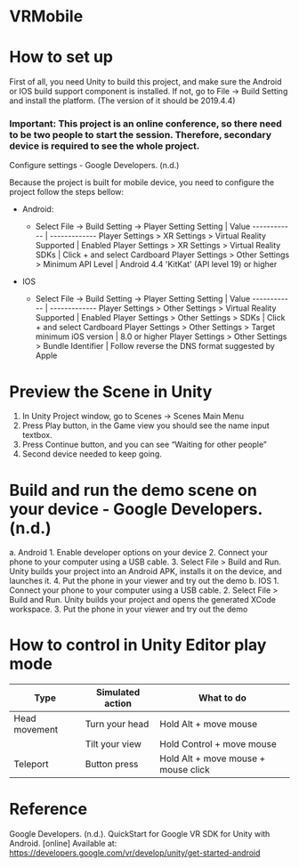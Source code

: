 # VRMobile

# How to set up

First of all, you need Unity to build this project, and make sure the Android or IOS build support component is installed. If not, go to File -> Build Setting and install the platform. (The version of it should be 2019.4.4)
 
### Important: This project is an online conference, so there need to be two people to start the session. Therefore, secondary device is required to see the whole project.

Configure settings - Google Developers. (n.d.)

Because the project is built for mobile device, you need to configure the project follow the steps bellow:

* Android:
	* Select File -> Build Setting -> Player Setting
Setting | Value
------------ | -------------
Player Settings > XR Settings > Virtual Reality Supported | Enabled
Player Settings > XR Settings > Virtual Reality SDKs | Click + and select Cardboard
Player Settings > Other Settings > Minimum API Level | Android 4.4 'KitKat' (API level 19) or higher

* IOS
	* Select File -> Build Setting -> Player Setting
Setting | Value
------------ | -------------
Player Settings > Other Settings > Virtual Reality Supported | Enabled
Player Settings > Other Settings > SDKs | Click + and select Cardboard
Player Settings > Other Settings > Target minimum iOS version | 8.0 or higher
Player Settings > Other Settings > Bundle Identifier | Follow reverse the DNS format suggested by Apple

# Preview the Scene in Unity

1.	In Unity Project window, go to Scenes -> Scenes Main Menu
2.	Press Play button, in the Game view you should see the name input textbox.
3.	Press Continue button, and you can see “Waiting for other people”
4.	Second device needed to keep going.

# Build and run the demo scene on your device - Google Developers. (n.d.)

a. Android
	1. Enable developer options on your device
	2. Connect your phone to your computer using a USB cable.
	3. Select File > Build and Run.
	Unity builds your project into an Android APK, installs it on the device, and launches it.
	4. Put the phone in your viewer and try out the demo
b. IOS
	1. Connect your phone to your computer using a USB cable.
	2. Select File > Build and Run.
	Unity builds your project and opens the generated XCode workspace.
	3. Put the phone in your viewer and try out the demo

# How to control in Unity Editor play mode

Type | Simulated action | What to do
------------ | ------------- | -------------
Head movement | Turn your head | Hold Alt + move mouse
              | Tilt your view | Hold Control + move mouse
Teleport | Button press | Hold Alt + move mouse + mouse click

# Reference
Google Developers. (n.d.). QuickStart for Google VR SDK for Unity with Android. [online] Available at: https://developers.google.com/vr/develop/unity/get-started-android

